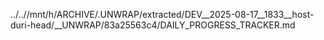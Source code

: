 ../..//mnt/h/ARCHIVE/.UNWRAP/extracted/DEV__2025-08-17__1833__host-duri-head/__UNWRAP/83a25563c4/DAILY_PROGRESS_TRACKER.md